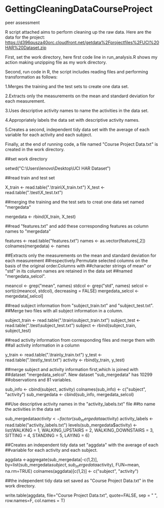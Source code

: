 GettingCleaningDataCourseProject
================================

peer assessment

R script attached aims to perform cleaning up the raw data. Here are the data for the project:
https://d396qusza40orc.cloudfront.net/getdata%2Fprojectfiles%2FUCI%20HAR%20Dataset.zip 

First, set the work directory, here first code line in run_analysis.R shows my action making unzipping file as my work directory.

Second, run code in R, the script includes reading files and performing transformation as follows:

1.Merges the training and the test sets to create one data set.

2.Extracts only the measurements on the mean and standard deviation for each measurement. 

3.Uses descriptive activity names to name the activities in the data set.

4.Appropriately labels the data set with descriptive activity names. 

5.Creates a second, independent tidy data set with the average of each variable for each activity and each subject. 

Finally, at the end of running code, a file named "Course Project Data.txt" is created in the work directory. 


##set work directory

setwd("C:\\Users\\lenovo\\Desktop\\UCI HAR Dataset")

##read train and test set

X_train <- read.table(".\\train\\X_train.txt")
X_test <- read.table(".\\test\\X_test.txt")

##merging the training and the test sets to creat one data set named "mergedata"

mergedata <- rbind(X_train, X_test)

##read "features.txt" and add these corresponding features as column names to "mergedata" 

features <- read.table("features.txt")
names <- as.vector(features[,2])
colnames(mergedata) <- names

##Extracts only the measurements on the mean and standard deviation for each measurement 
##respectively.Permutate selected columns on the basis of the original order.Columns with 
##character strings of mean" or "std" in its column  names are retained in the data set 
##named "mergedata_selcol".

meancol <- grep("mean", names)
stdcol <- grep("std", names)
selcol <- sort(c(meancol, stdcol), decreasing = FALSE)
mergedata_selcol <- mergedata[,selcol]

##read subject information from "subject_train.txt" and "subject_test.txt".
##Merge two files with all subject information in a column.

subject_train <- read.table(".\\train\\subject_train.txt")
subject_test <- read.table(".\\test\\subject_test.txt")
subject <- rbind(subject_train, subject_test)

##read activity information from corresponding files and merge them with 
##all activity information in a column

y_train <- read.table(".\\train\\y_train.txt")
y_test <- read.table(".\\test\\y_test.txt")
activity <- rbind(y_train, y_test)

##merge subject and activity information first,which is joined with 
##dataset "mergedata_selcol". New dataset "sub_mergedata" has 10299 
##observations and 81 variables.

sub_info <- cbind(subject, activity)
colnames(sub_info) <- c("subject", "activity")
sub_mergedata <- cbind(sub_info, mergedata_selcol)

##Use descriptive activity names in the "activity_labels.txt" file
##to name the activities in the data set

sub_mergedata$activity <- factor(sub_mergedata$activity)
activity_labels <- read.table("activity_labels.txt")
levels(sub_mergedata$activity) <- list(WALKING = 1, WALKING_UPSTAIRS = 2, 
WALKING_DOWNSTAIRS = 3, SITTING = 4,  STANDING = 5, LAYING = 6)

##Creates an independent tidy data set "aggdata" with the average of each 
##variable for each activity and each subject. 

aggdata <-aggregate(sub_mergedata[-c(1,2)], by=list(sub_mergedata$subject,sub_mergedata$activity), FUN=mean,  na.rm=TRUE)
colnames(aggdata)[c(1,2)] <- c("subject", "activity")

##the independent tidy data set saved as "Course Project Data.txt" in the work directory. 
 
write.table(aggdata, file="Course Project Data.txt", quote=FALSE, sep = " ", row.names=F, col.names = T)
